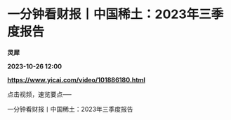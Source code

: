 # 一分钟看财报丨中国稀土：2023年三季度报告
**灵犀**

**2023-10-26 12:00**

**https://www.yicai.com/video/101886180.html**

点击视频，速览要点──

一分钟看财报丨中国稀土：2023年三季度报告